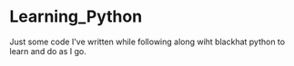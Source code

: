 # Learning_Python
Just some code I've written while following along wiht blackhat python to learn and do as I go.
